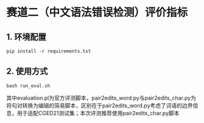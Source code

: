 # 赛道二（中文语法错误检测）评价指标

## 1. 环境配置

```shell
pip install -r requirements.txt
```

## 2. 使用方式

```shell
bash run_eval.sh
```

其中evaluation.pl为官方评测脚本，pair2edits_word.py与pair2edits_char.py为将句对转换为编辑的简易脚本，区别在于pair2edits_word.py考虑了词语的边界信息，用于适配CGED21测试集；本次评测推荐使用pair2edits_char.py脚本
